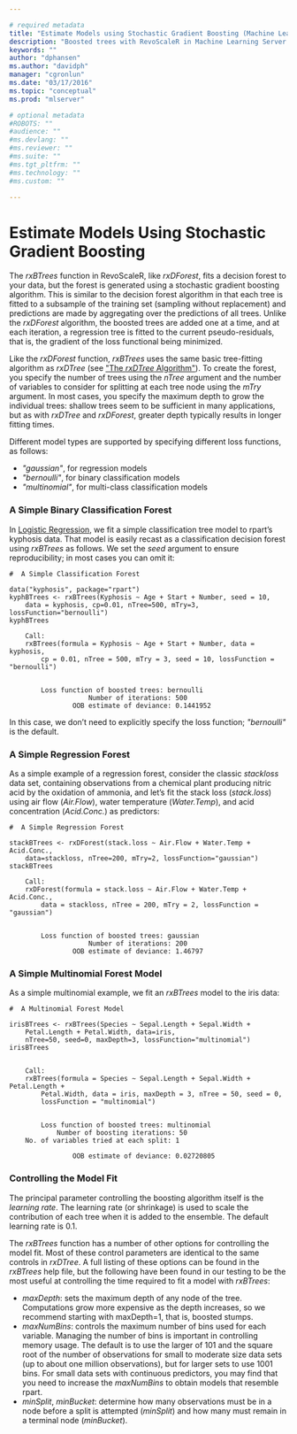 ```yaml
---

# required metadata
title: "Estimate Models using Stochastic Gradient Boosting (Machine Learning Server) "
description: "Boosted trees with RevoScaleR in Machine Learning Server."
keywords: ""
author: "dphansen"
ms.author: "davidph"
manager: "cgronlun"
ms.date: "03/17/2016"
ms.topic: "conceptual"
ms.prod: "mlserver"

# optional metadata
#ROBOTS: ""
#audience: ""
#ms.devlang: ""
#ms.reviewer: ""
#ms.suite: ""
#ms.tgt_pltfrm: ""
#ms.technology: ""
#ms.custom: ""

---
```


# Estimate Models Using Stochastic Gradient Boosting 

The *rxBTrees* function in RevoScaleR, like *rxDForest*, fits a decision forest to your data, but the forest is generated using a stochastic gradient boosting algorithm. This is similar to the decision forest algorithm in that each tree is fitted to a subsample of the training set (sampling without replacement) and predictions are made by aggregating over the predictions of all trees. Unlike the *rxDForest* algorithm, the boosted trees are added one at a time, and at each iteration, a regression tree is fitted to the current pseudo-residuals, that is, the gradient of the loss functional being minimized.

Like the *rxDForest* function, *rxBTrees* uses the same basic tree-fitting algorithm as *rxDTree* (see ["The *rxDTree* Algorithm"](how-to-revoscaler-decision-tree.md#the-rxdtree-algorithm)). To create the forest, you specify the number of trees using the *nTree* argument and the number of variables to consider for splitting at each tree node using the *mTry* argument. In most cases, you specify the maximum depth to grow the individual trees: shallow trees seem to be sufficient in many applications, but as with *rxDTree* and *rxDForest*, greater depth typically results in longer fitting times.

Different model types are supported by specifying different loss functions, as follows:

-   *"gaussian"*, for regression models
-   *"bernoulli"*, for binary classification models
-   *"multinomial"*, for multi-class classification models

### A Simple Binary Classification Forest

In [Logistic Regression](how-to-revoscaler-logistic-regression.md), we fit a simple classification tree model to rpart’s kyphosis data. That model is easily recast as a classification decision forest using *rxBTrees* as follows. We set the *seed* argument to ensure reproducibility; in most cases you can omit it:

```
#  A Simple Classification Forest
	
data("kyphosis", package="rpart")
kyphBTrees <- rxBTrees(Kyphosis ~ Age + Start + Number, seed = 10,
	data = kyphosis, cp=0.01, nTree=500, mTry=3, lossFunction="bernoulli")
kyphBTrees

	Call:
	rxBTrees(formula = Kyphosis ~ Age + Start + Number, data = kyphosis, 
		cp = 0.01, nTree = 500, mTry = 3, seed = 10, lossFunction = "bernoulli")
	
	
		Loss function of boosted trees: bernoulli 
					Number of iterations: 500 
				OOB estimate of deviance: 0.1441952 
```

In this case, we don’t need to explicitly specify the loss function; *"bernoulli"* is the default.

### A Simple Regression Forest

As a simple example of a regression forest, consider the classic *stackloss* data set, containing observations from a chemical plant producing nitric acid by the oxidation of ammonia, and let’s fit the stack loss (*stack.loss*) using air flow (*Air.Flow*), water temperature (*Water.Temp*), and acid concentration (*Acid.Conc.*) as predictors:

```
#  A Simple Regression Forest
	
stackBTrees <- rxDForest(stack.loss ~ Air.Flow + Water.Temp + Acid.Conc.,
	data=stackloss, nTree=200, mTry=2, lossFunction="gaussian")
stackBTrees

	Call:
	rxDForest(formula = stack.loss ~ Air.Flow + Water.Temp + Acid.Conc., 
		data = stackloss, nTree = 200, mTry = 2, lossFunction = "gaussian")
	
	
		Loss function of boosted trees: gaussian 
					Number of iterations: 200 
				OOB estimate of deviance: 1.46797
```
	  
### A Simple Multinomial Forest Model

As a simple multinomial example, we fit an *rxBTrees* model to the iris data:

```
#  A Multinomial Forest Model
	
irisBTrees <- rxBTrees(Species ~ Sepal.Length + Sepal.Width + 
	Petal.Length + Petal.Width, data=iris,
	nTree=50, seed=0, maxDepth=3, lossFunction="multinomial")
irisBTrees


	Call:
	rxBTrees(formula = Species ~ Sepal.Length + Sepal.Width + Petal.Length + 
		Petal.Width, data = iris, maxDepth = 3, nTree = 50, seed = 0, 
		lossFunction = "multinomial")
	
	
		Loss function of boosted trees: multinomial 
			Number of boosting iterations: 50 
	No. of variables tried at each split: 1 
	
				OOB estimate of deviance: 0.02720805  
```

### Controlling the Model Fit

The principal parameter controlling the boosting algorithm itself is the *learning rate*. The learning rate (or shrinkage) is used to scale the contribution of each tree when it is added to the ensemble. The default learning rate is 0.1.

The *rxBTrees* function has a number of other options for controlling the model fit. Most of these control parameters are identical to the same controls in *rxDTree*. A full listing of these options can be found in the *rxBTrees* help file, but the following have been found in our testing to be the most useful at controlling the time required to fit a model with *rxBTrees*:

-   *maxDepth*: sets the maximum depth of any node of the tree. Computations grow more expensive as the depth increases, so we recommend starting with maxDepth=1, that is, boosted stumps.
-   *maxNumBins*: controls the maximum number of bins used for each variable. Managing the number of bins is important in controlling memory usage. The default is to use the larger of 101 and the square root of the number of observations for small to moderate size data sets (up to about one million observations), but for larger sets to use 1001 bins. For small data sets with continuous predictors, you may find that you need to increase the *maxNumBins* to obtain models that resemble rpart.
-   *minSplit*, *minBucket*: determine how many observations must be in a node before a split is attempted (*minSplit*) and how many must remain in a terminal node (*minBucket*).
